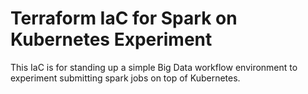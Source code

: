 # Terraform IaC for Spark on Kubernetes Experiment

This IaC is for standing up a simple Big Data workflow environment to experiment submitting spark jobs on top of Kubernetes.